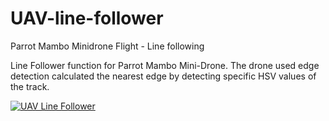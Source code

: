 # UAV-line-follower
Parrot Mambo Minidrone Flight - Line following

Line Follower function for Parrot Mambo Mini-Drone.
The drone used edge detection calculated the nearest edge by detecting specific HSV values of the track.

[![UAV Line Follower](http://img.youtube.com/vi/CwcGQfeLdEE/0.jpg)](http://www.youtube.com/watch?v=CwcGQfeLdEE)
